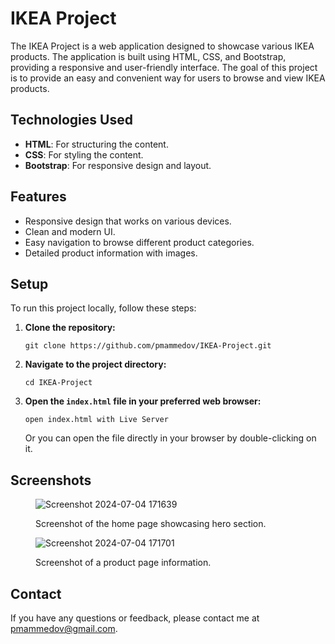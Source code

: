 <body>
    <h1>IKEA Project</h1>   
    <p>
        The IKEA Project is a web application designed to showcase various IKEA products. The application is built using HTML, CSS, and Bootstrap, providing a responsive and user-friendly interface. The goal of this project is to provide an easy and convenient way for users to browse and view IKEA products.
    </p>
    <h2 id="technologies-used">Technologies Used</h2>
    <ul>
        <li><strong>HTML</strong>: For structuring the content.</li>
        <li><strong>CSS</strong>: For styling the content.</li>
        <li><strong>Bootstrap</strong>: For responsive design and layout.</li>
    </ul>
    <h2 id="features">Features</h2>
    <ul>
        <li>Responsive design that works on various devices.</li>
        <li>Clean and modern UI.</li>
        <li>Easy navigation to browse different product categories.</li>
        <li>Detailed product information with images.</li>
    </ul>
    <h2 id="setup">Setup</h2>
    <p>To run this project locally, follow these steps:</p>
    <ol>
        <li><strong>Clone the repository:</strong>
            <pre><code>git clone https://github.com/pmammedov/IKEA-Project.git</code></pre>
        </li>
        <li><strong>Navigate to the project directory:</strong>
            <pre><code>cd IKEA-Project</code></pre>
        </li>
        <li><strong>Open the <code>index.html</code> file in your preferred web browser:</strong>
            <pre><code>open index.html with Live Server</code></pre>
            <p>Or you can open the file directly in your browser by double-clicking on it.</p>
        </li>
    </ol>
    <h2 id="screenshots">Screenshots</h2>
    <figure>

![Screenshot 2024-07-04 171639](https://github.com/pmammedov/IKEA-Project/assets/30790180/9da893d5-5cb3-42a9-9167-2f0def479932)
            <figcaption>Screenshot of the home page showcasing hero section.</figcaption>
    </figure>
    <figure>
        
![Screenshot 2024-07-04 171701](https://github.com/pmammedov/IKEA-Project/assets/30790180/bf1e769f-d5d0-43c0-a947-8baadb6e649a)
        <figcaption>Screenshot of a product page information.</figcaption>
    </figure>
    <h2 id="contact">Contact</h2>
    <p>If you have any questions or feedback, please contact me at <a href="mailto:pmammedov@gmail.com">pmammedov@gmail.com</a>.</p>
</body>
